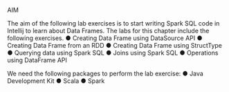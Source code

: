 AIM

The aim of the following lab exercises is to start writing Spark SQL code in Intellij to learn about Data Frames.
The labs for this chapter include the following exercises.
●	Creating Data Frame using DataSource API
●	Creating Data Frame from an RDD
●	Creating Data Frame using StructType
●	Querying data using Spark SQL
●	Joins using Spark SQL
●	Operations using DataFrame API

We need the following packages to perform the lab exercise: 
●	Java Development Kit
●	Scala
●	Spark
